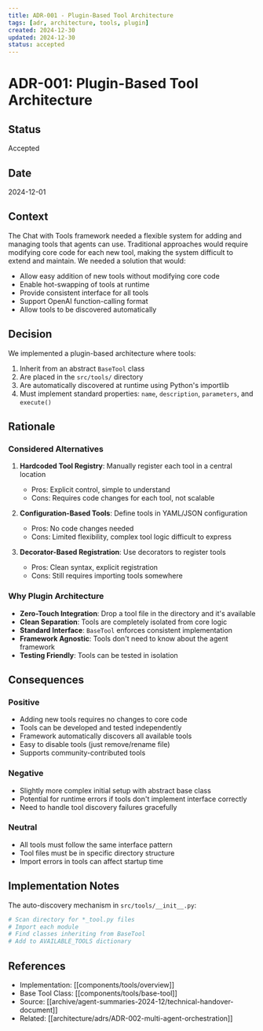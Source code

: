 ```yaml
---
title: ADR-001 - Plugin-Based Tool Architecture
tags: [adr, architecture, tools, plugin]
created: 2024-12-30
updated: 2024-12-30
status: accepted
---
```


# ADR-001: Plugin-Based Tool Architecture

## Status
Accepted

## Date
2024-12-01

## Context

The Chat with Tools framework needed a flexible system for adding and managing tools that agents can use. Traditional approaches would require modifying core code for each new tool, making the system difficult to extend and maintain. We needed a solution that would:

- Allow easy addition of new tools without modifying core code
- Enable hot-swapping of tools at runtime
- Provide consistent interface for all tools
- Support OpenAI function-calling format
- Allow tools to be discovered automatically

## Decision

We implemented a plugin-based architecture where tools:
1. Inherit from an abstract `BaseTool` class
2. Are placed in the `src/tools/` directory
3. Are automatically discovered at runtime using Python's importlib
4. Must implement standard properties: `name`, `description`, `parameters`, and `execute()`

## Rationale

### Considered Alternatives

1. **Hardcoded Tool Registry**: Manually register each tool in a central location
   - Pros: Explicit control, simple to understand
   - Cons: Requires code changes for each tool, not scalable

2. **Configuration-Based Tools**: Define tools in YAML/JSON configuration
   - Pros: No code changes needed
   - Cons: Limited flexibility, complex tool logic difficult to express

3. **Decorator-Based Registration**: Use decorators to register tools
   - Pros: Clean syntax, explicit registration
   - Cons: Still requires importing tools somewhere

### Why Plugin Architecture

- **Zero-Touch Integration**: Drop a tool file in the directory and it's available
- **Clean Separation**: Tools are completely isolated from core logic
- **Standard Interface**: `BaseTool` enforces consistent implementation
- **Framework Agnostic**: Tools don't need to know about the agent framework
- **Testing Friendly**: Tools can be tested in isolation

## Consequences

### Positive
- Adding new tools requires no changes to core code
- Tools can be developed and tested independently
- Framework automatically discovers all available tools
- Easy to disable tools (just remove/rename file)
- Supports community-contributed tools

### Negative
- Slightly more complex initial setup with abstract base class
- Potential for runtime errors if tools don't implement interface correctly
- Need to handle tool discovery failures gracefully

### Neutral
- All tools must follow the same interface pattern
- Tool files must be in specific directory structure
- Import errors in tools can affect startup time

## Implementation Notes

The auto-discovery mechanism in `src/tools/__init__.py`:
```python
# Scan directory for *_tool.py files
# Import each module
# Find classes inheriting from BaseTool
# Add to AVAILABLE_TOOLS dictionary
```

## References

- Implementation: [[components/tools/overview]]
- Base Tool Class: [[components/tools/base-tool]]
- Source: [[archive/agent-summaries-2024-12/technical-handover-document]]
- Related: [[architecture/adrs/ADR-002-multi-agent-orchestration]]